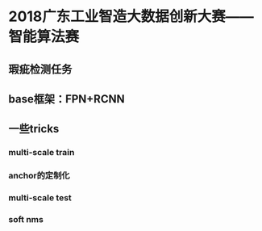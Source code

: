 # 2018广东工业智造大数据创新大赛——智能算法赛
## 瑕疵检测任务

## base框架：FPN+RCNN
## 一些tricks

### multi-scale train
### anchor的定制化
### multi-scale test
### soft nms